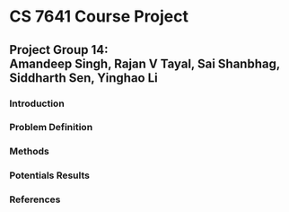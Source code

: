 # CS 7641 Course Project

## Project Group 14:<br>Amandeep Singh, Rajan V Tayal, Sai Shanbhag, Siddharth Sen, Yinghao Li

### Introduction

### Problem Definition

### Methods

### Potentials Results

### References
